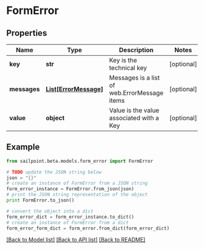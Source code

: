 # FormError


## Properties
Name | Type | Description | Notes
------------ | ------------- | ------------- | -------------
**key** | **str** | Key is the technical key | [optional] 
**messages** | [**List[ErrorMessage]**](ErrorMessage.md) | Messages is a list of web.ErrorMessage items | [optional] 
**value** | **object** | Value is the value associated with a Key | [optional] 

## Example

```python
from sailpoint.beta.models.form_error import FormError

# TODO update the JSON string below
json = "{}"
# create an instance of FormError from a JSON string
form_error_instance = FormError.from_json(json)
# print the JSON string representation of the object
print FormError.to_json()

# convert the object into a dict
form_error_dict = form_error_instance.to_dict()
# create an instance of FormError from a dict
form_error_form_dict = form_error.from_dict(form_error_dict)
```
[[Back to Model list]](../README.md#documentation-for-models) [[Back to API list]](../README.md#documentation-for-api-endpoints) [[Back to README]](../README.md)


